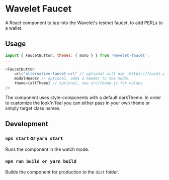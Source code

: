 # Wavelet Faucet

A React component to tap into the Wavelet's testnet faucet, to add PERLs to a wallet.

## Usage

```js
import { FaucetButton, themes: { mono } } from 'wavelet-faucet';
...

<FaucetButton
    url="alternative-faucet-url" // optional will use 'https://faucet.perlin.net' by default
    modalHeader // optional, adds a header to the modal
    theme={altTheme} // optional, see src/theme.js for values
/>
```

The component uses style-components with a default darkTheme. In order to customize the look'n'feel you can either pass in your own theme or simply target class names.

## Development

### `npm start` or `yarn start`

Runs the component in the watch mode.

### `npm run build or yarn build`

Builds the component for production to the `dist` folder.<br>
